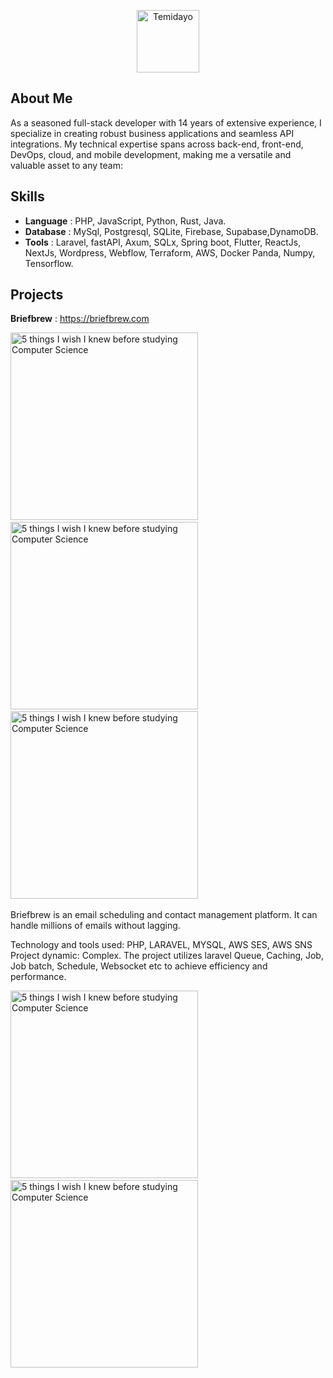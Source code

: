 <p align="center"><a href="https://briefbrew.com/oyewodayo" target="_blank"><img src="https://avatars.githubusercontent.com/u/8675502?v=4" width="100" alt="Temidayo"></a></p>


## About Me

As a seasoned full-stack developer with 14 years of extensive experience, I specialize in creating robust business applications and seamless API integrations. My technical expertise spans across back-end, front-end, DevOps, cloud, and mobile development, making me a versatile and valuable asset to any team:

## Skills
- <strong>Language</strong> : PHP, JavaScript, Python, Rust, Java.
- <strong>Database</strong> : MySql, Postgresql, SQLite, Firebase, Supabase,DynamoDB.
- <strong>Tools</strong> : Laravel, fastAPI, Axum, SQLx, Spring boot, Flutter, ReactJs, NextJs, Wordpress, Webflow, Terraform, AWS, Docker Panda, Numpy, Tensorflow.

## Projects
**Briefbrew** : https://briefbrew.com
<p dir="auto">
  <a href="https://youtu.be/Wjj21p3tvcg?si=b7QYksN87h0wsGpQ" rel="nofollow"><img src="https://briefbrew.com/assets/images/contact-img.png" style="margin-right:25px" width="300px" alt="5 things I wish I knew before studying Computer Science" title="5 things I wish I knew before studying Computer Science" data-canonical-src="https://ytcards.demolab.com/?id=Wjj21p3tvcg&amp;title=5+things+I+wish+I+knew+before+studying+Computer+Science&amp;lang=en&amp;timestamp=1636628400&amp;background_color=%230d1117&amp;title_color=%23ffffff&amp;stats_color=%23dedede&amp;max_title_lines=1&amp;width=250&amp;border_radius=5&amp;duration=436" style="max-width: 100%;"></a>   
  &nbsp;&nbsp;&nbsp;&nbsp;&nbsp;&nbsp;&nbsp;&nbsp;&nbsp;&nbsp;
  <a href="https://youtu.be/Wjj21p3tvcg?si=b7QYksN87h0wsGpQ" rel="nofollow"><img src="https://briefbrew.com/assets/images/import-img.png" style="margin-right:25px" width="300px" alt="5 things I wish I knew before studying Computer Science" title="5 things I wish I knew before studying Computer Science" data-canonical-src="https://ytcards.demolab.com/?id=Wjj21p3tvcg&amp;title=5+things+I+wish+I+knew+before+studying+Computer+Science&amp;lang=en&amp;timestamp=1636628400&amp;background_color=%230d1117&amp;title_color=%23ffffff&amp;stats_color=%23dedede&amp;max_title_lines=1&amp;width=250&amp;border_radius=5&amp;duration=436" style="max-width: 100%;"></a>   
  &nbsp;&nbsp;&nbsp;&nbsp;&nbsp;&nbsp;&nbsp;&nbsp;&nbsp;&nbsp;
  <a href="https://youtu.be/Wjj21p3tvcg?si=b7QYksN87h0wsGpQ" rel="nofollow"><img src="https://briefbrew.com/assets/images/brief-img.png" style="margin-right:25px" width="300px" alt="5 things I wish I knew before studying Computer Science" title="5 things I wish I knew before studying Computer Science" data-canonical-src="https://ytcards.demolab.com/?id=Wjj21p3tvcg&amp;title=5+things+I+wish+I+knew+before+studying+Computer+Science&amp;lang=en&amp;timestamp=1636628400&amp;background_color=%230d1117&amp;title_color=%23ffffff&amp;stats_color=%23dedede&amp;max_title_lines=1&amp;width=250&amp;border_radius=5&amp;duration=436" style="max-width: 100%;"></a>   
  &nbsp;&nbsp;&nbsp;&nbsp;&nbsp;&nbsp;&nbsp;&nbsp;&nbsp;&nbsp;
</p>
<p>
Briefbrew is an email scheduling and contact management platform. It can handle millions of emails without lagging.
<div>Technology and tools used: PHP, LARAVEL, MYSQL, AWS SES, AWS SNS</div>
<div>Project dynamic: Complex. The project utilizes laravel Queue, Caching, Job, Job batch, Schedule, Websocket etc to achieve efficiency and performance. </div>
</p>



<p dir="auto">
<a href="https://youtu.be/Wjj21p3tvcg?si=b7QYksN87h0wsGpQ" rel="nofollow"><img src="https://oyewodayo.vercel.app/assets/Solomonhills-app.png" width="300px" alt="5 things I wish I knew before studying Computer Science" title="5 things I wish I knew before studying Computer Science" data-canonical-src="https://ytcards.demolab.com/?id=Wjj21p3tvcg&amp;title=5+things+I+wish+I+knew+before+studying+Computer+Science&amp;lang=en&amp;timestamp=1636628400&amp;background_color=%230d1117&amp;title_color=%23ffffff&amp;stats_color=%23dedede&amp;max_title_lines=1&amp;width=250&amp;border_radius=5&amp;duration=436" style="max-width: 100%;"></a>&nbsp;&nbsp;&nbsp;&nbsp;&nbsp;&nbsp;&nbsp;&nbsp;&nbsp;&nbsp;
<a href="https://youtu.be/Wjj21p3tvcg?si=b7QYksN87h0wsGpQ" rel="nofollow"><img src="https://oyewodayo.vercel.app/assets/Solomonhills.png" width="300px" alt="5 things I wish I knew before studying Computer Science" title="5 things I wish I knew before studying Computer Science" data-canonical-src="https://ytcards.demolab.com/?id=Wjj21p3tvcg&amp;title=5+things+I+wish+I+knew+before+studying+Computer+Science&amp;lang=en&amp;timestamp=1636628400&amp;background_color=%230d1117&amp;title_color=%23ffffff&amp;stats_color=%23dedede&amp;max_title_lines=1&amp;width=250&amp;border_radius=5&amp;duration=436" style="max-width: 100%;"></a>
</p>


